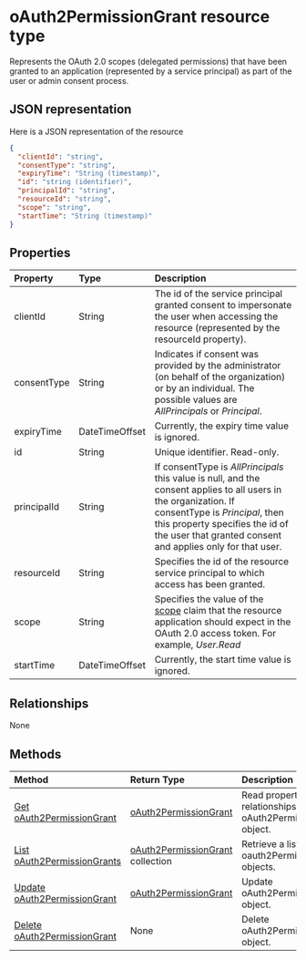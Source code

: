 # oAuth2PermissionGrant resource type

Represents the OAuth 2.0 scopes (delegated permissions) that have been granted to an application (represented by a service principal) as part of the user or admin consent process.

## JSON representation

Here is a JSON representation of the resource

<!-- {
  "blockType": "resource",
  "optionalProperties": [

  ],
  "@odata.type": "microsoft.graph.oAuth2Permissiongrant"
}-->

```json
{
  "clientId": "string",
  "consentType": "string",
  "expiryTime": "String (timestamp)",
  "id": "string (identifier)",
  "principalId": "string",
  "resourceId": "string",
  "scope": "string",
  "startTime": "String (timestamp)"
}

```
## Properties
| Property	   | Type	|Description|
|:---------------|:--------|:----------|
|clientId|String| The id of the service principal granted consent to impersonate the user when accessing the resource (represented by the resourceId property). |
|consentType|String| Indicates if consent was provided by the administrator (on behalf of the organization) or by an individual. The possible values are *AllPrincipals* or *Principal*. |
|expiryTime|DateTimeOffset| Currently, the expiry time value is ignored. |
|id|String| Unique identifier. Read-only.|
|principalId|String| If consentType is *AllPrincipals* this value is null, and the consent applies to all users in the organization. If consentType is *Principal*, then this property specifies the id of the user that granted consent and applies only for that user. |
|resourceId|String| Specifies the id of the resource service principal to which access has been granted. |
|scope|String| Specifies the value of the [scope](../../../concepts/permissions_reference.md) claim that the resource application should expect in the OAuth 2.0 access token. For example, *User.Read* |
|startTime|DateTimeOffset| Currently, the start time value is ignored. |

## Relationships
None


## Methods

| Method		   | Return Type	|Description|
|:---------------|:--------|:----------|
|[Get oAuth2PermissionGrant](../api/oauth2permissiongrant_get.md) | [oAuth2PermissionGrant](oauth2permissiongrant.md) |Read properties and relationships of oAuth2PermissionGrant object.|
|[List oAuth2PermissionGrants](../api/oauth2permissiongrant_list.md) | [oAuth2PermissionGrant](oauth2permissiongrant.md) collection | Retrieve a list of oauth2PermissionGrant objects. |
|[Update oAuth2PermissionGrant](../api/oauth2permissiongrant_update.md) | [oAuth2PermissionGrant](oauth2permissiongrant.md)	|Update oAuth2PermissionGrant object. |
|[Delete oAuth2PermissionGrant](../api/oauth2permissiongrant_delete.md) | None |Delete oAuth2PermissionGrant object. |

<!-- uuid: 8fcb5dbc-d5aa-4681-8e31-b001d5168d79
2015-10-25 14:57:30 UTC -->
<!-- {
  "type": "#page.annotation",
  "description": "oAuth2PermissionGrant resource",
  "keywords": "",
  "section": "documentation",
  "tocPath": ""
}-->